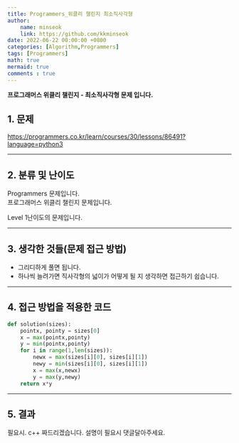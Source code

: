 ```yaml
---
title: Programmers_위클리 챌린지 최소직사각형
author: 
    name: minseok
    link: https://github.com/kkminseok
date: 2022-06-22 00:00:00 +0800
categories: [Algorithm,Programmers]
tags: [Programmers]
math: true
mermaid: true
comments : true
---
```


**프로그래머스 위클리 챌린지 - 최소직사각형 문제 입니다.**

## 1. 문제
<https://programmers.co.kr/learn/courses/30/lessons/86491?language=python3>

-----  

## 2. 분류 및 난이도

Programmers 문제입니다.  
프로그래머스 위클리 챌린지 문제입니다.

Level 1난이도의 문제입니다. 


-----  

## 3. 생각한 것들(문제 접근 방법)

- 그리디하게 풀면 됩니다.
- 하나씩 늘려가면 직사각형의 넓이가 어떻게 될 지 생각하면 접근하기 쉽습니다.


-----  

## 4. 접근 방법을 적용한 코드

```python
def solution(sizes):
    pointx, pointy = sizes[0]
    x = max(pointx,pointy)
    y = min(pointx,pointy)
    for i in range(1,len(sizes)):
        newx = max(sizes[i][0], sizes[i][1])
        newy = min(sizes[i][0], sizes[i][1])
        x = max(x,newx)
        y = max(y,newy)
    return x*y
```


-----



## 5. 결과

필요시. c++ 짜드리겠습니다. 설명이 필요시 댓글달아주세요.


